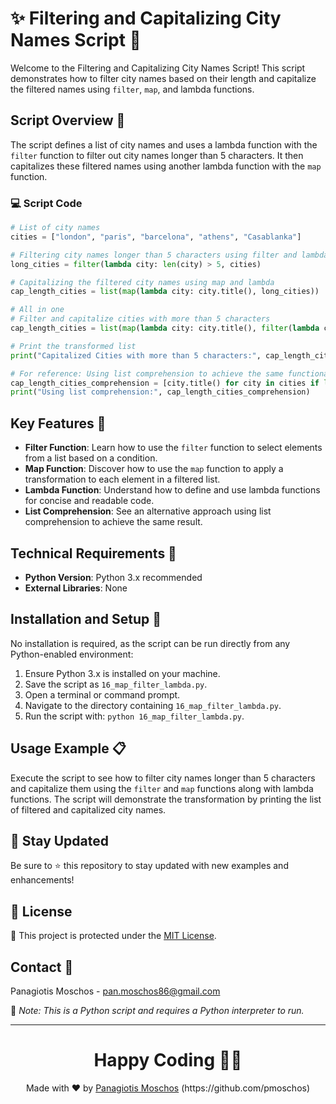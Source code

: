 # ✨ Filtering and Capitalizing City Names Script 🔄

Welcome to the Filtering and Capitalizing City Names Script! This script demonstrates how to filter city names based on their length and capitalize the filtered names using `filter`, `map`, and lambda functions.

## Script Overview 📘

The script defines a list of city names and uses a lambda function with the `filter` function to filter out city names longer than 5 characters. It then capitalizes these filtered names using another lambda function with the `map` function.

### :computer: Script Code

```python
# List of city names
cities = ["london", "paris", "barcelona", "athens", "Casablanka"]

# Filtering city names longer than 5 characters using filter and lambda
long_cities = filter(lambda city: len(city) > 5, cities)

# Capitalizing the filtered city names using map and lambda
cap_length_cities = list(map(lambda city: city.title(), long_cities))

# All in one
# Filter and capitalize cities with more than 5 characters
cap_length_cities = list(map(lambda city: city.title(), filter(lambda city: len(city) > 5, cities)))

# Print the transformed list
print("Capitalized Cities with more than 5 characters:", cap_length_cities)

# For reference: Using list comprehension to achieve the same functionality
cap_length_cities_comprehension = [city.title() for city in cities if len(city) > 5]
print("Using list comprehension:", cap_length_cities_comprehension)
```

## Key Features 🌟

- **Filter Function**: Learn how to use the `filter` function to select elements from a list based on a condition.
- **Map Function**: Discover how to use the `map` function to apply a transformation to each element in a filtered list.
- **Lambda Function**: Understand how to define and use lambda functions for concise and readable code.
- **List Comprehension**: See an alternative approach using list comprehension to achieve the same result.

## Technical Requirements 🔧

- **Python Version**: Python 3.x recommended
- **External Libraries**: None

## Installation and Setup 🚀

No installation is required, as the script can be run directly from any Python-enabled environment:

1. Ensure Python 3.x is installed on your machine.
2. Save the script as `16_map_filter_lambda.py`.
3. Open a terminal or command prompt.
4. Navigate to the directory containing `16_map_filter_lambda.py`.
5. Run the script with: `python 16_map_filter_lambda.py`.

## Usage Example 📋

Execute the script to see how to filter city names longer than 5 characters and capitalize them using the `filter` and `map` functions along with lambda functions. The script will demonstrate the transformation by printing the list of filtered and capitalized city names.

## 📢 Stay Updated

Be sure to ⭐ this repository to stay updated with new examples and enhancements!

## 📄 License
🔐 This project is protected under the [MIT License](https://mit-license.org/).


## Contact 📧
Panagiotis Moschos - pan.moschos86@gmail.com

🔗 *Note: This is a Python script and requires a Python interpreter to run.*

---
<h1 align=center>Happy Coding 👨‍💻 </h1>

<p align="center">
  Made with ❤️ by 
  <a href="https://www.linkedin.com/in/panagiotis-moschos" target="_blank">
  Panagiotis Moschos</a> (https://github.com/pmoschos)
</p>
